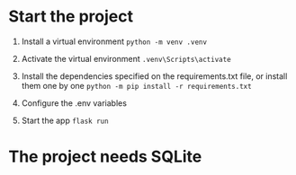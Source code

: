 # Start the project

1. Install a virtual environment
   `python -m venv .venv`

2. Activate the virtual environment
   `.venv\Scripts\activate`

3. Install the dependencies specified on the requirements.txt file, or install them one by one
   `python -m pip install -r requirements.txt`
4. Configure the .env variables

5. Start the app
   `flask run`

# The project needs SQLite
